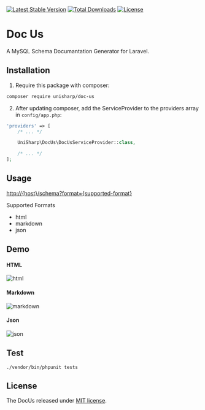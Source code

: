 [![Latest Stable Version](https://poser.pugx.org/unisharp/doc-us/v/stable)](https://packagist.org/packages/unisharp/doc-us) [![Total Downloads](https://poser.pugx.org/unisharp/doc-us/downloads)](https://packagist.org/packages/unisharp/doc-us) [![License](https://poser.pugx.org/unisharp/doc-us/license)](https://packagist.org/packages/unisharp/doc-us)

# Doc Us

A MySQL Schema Documantation Generator for Laravel.

## Installation

1. Require this package with composer:

```bash
composer require unisharp/doc-us
```

2. After updating composer, add the ServiceProvider to the providers array in `config/app.php`:

```php
'providers' => [
    /* ... */

    UniSharp\DocUs\DocUsServiceProvider::class,

    /* ... */
];
```

## Usage

<http://{host}/schema?format={supported-format}>

Supported Formats

 - html
 - markdown
 - json

## Demo

#### HTML
![html](http://i.imgur.com/EQaDRXMg.png)
#### Markdown
![markdown](http://i.imgur.com/kt92Uflg.png)
#### Json
![json](http://i.imgur.com/VCzAw3Qg.png)

## Test

```
./vendor/bin/phpunit tests
```

## License

The DocUs released under [MIT license](https://unisharp.mit-license.org/).
